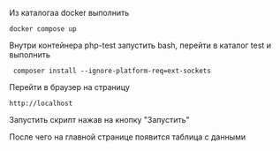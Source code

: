 Из каталогаа docker выполнить

``docker compose up``

Внутри контейнера php-test запустить bash, перейти в каталог test и выполнить

`` composer install --ignore-platform-req=ext-sockets``

Перейти в браузер на страницу 

``http://localhost``

Запустить скрипт нажав на кнопку "Запустить"

После чего на главной странице появится таблица с данными
